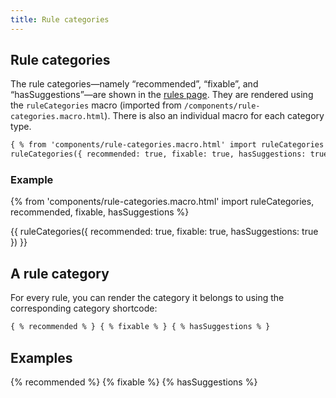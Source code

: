 ```yaml
---
title: Rule categories
---
```


## Rule categories

The rule categories—namely “recommended”, “fixable”, and “hasSuggestions”—are shown in the [rules page](../rules/). They are rendered using the `ruleCategories` macro (imported from `/components/rule-categories.macro.html`). There is also an individual macro for each category type.

```html
{ % from 'components/rule-categories.macro.html' import ruleCategories % } { {
ruleCategories({ recommended: true, fixable: true, hasSuggestions: true }) } }
```

### Example

{% from 'components/rule-categories.macro.html' import ruleCategories, recommended, fixable, hasSuggestions %}

{{ ruleCategories({
        recommended: true,
        fixable: true,
        hasSuggestions: true
}) }}

## A rule category

For every rule, you can render the category it belongs to using the corresponding category shortcode:

```html
{ % recommended % } { % fixable % } { % hasSuggestions % }
```

## Examples

{% recommended %}
{% fixable %}
{% hasSuggestions %}
